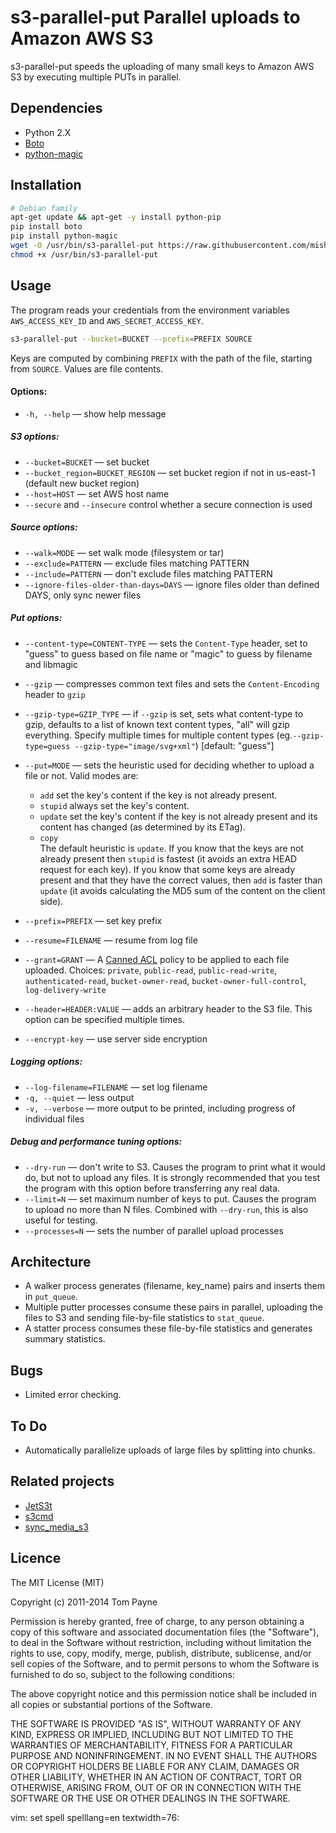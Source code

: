 s3-parallel-put  Parallel uploads to Amazon AWS S3
==================================================

s3-parallel-put speeds the uploading of many small keys to Amazon AWS S3 by
executing multiple PUTs in parallel.


Dependencies
------------

* Python 2.X
* [Boto](http://code.google.com/p/boto/)
* [python-magic](https://github.com/ahupp/python-magic)


Installation
------------

```bash
# Debian family
apt-get update && apt-get -y install python-pip
pip install boto
pip install python-magic
wget -O /usr/bin/s3-parallel-put https://raw.githubusercontent.com/mishudark/s3-parallel-put/master/s3-parallel-put
chmod +x /usr/bin/s3-parallel-put
```

Usage
-----

The program reads your credentials from the environment variables
`AWS_ACCESS_KEY_ID` and `AWS_SECRET_ACCESS_KEY`.

```bash
s3-parallel-put --bucket=BUCKET --prefix=PREFIX SOURCE
```

Keys are computed by combining `PREFIX` with the path of the file, starting
from `SOURCE`.  Values are file contents.

#### Options:
* `-h, --help` — show help message

##### S3 options:
* `--bucket=BUCKET` — set bucket
* `--bucket_region=BUCKET_REGION` — set bucket region if not in us-east-1 (default new bucket region)
* `--host=HOST` — set AWS host name
* `--secure` and `--insecure` control whether a secure connection is used
  
##### Source options:
* `--walk=MODE` — set walk mode (filesystem or tar)
* `--exclude=PATTERN` — exclude files matching PATTERN
* `--include=PATTERN` — don't exclude files matching PATTERN
* `--ignore-files-older-than-days=DAYS` — ignore files older than defined DAYS, only sync newer files
  
##### Put options:
* `--content-type=CONTENT-TYPE` — sets the `Content-Type` header, set to "guess" to guess based on file name or "magic" to guess by filename and libmagic
* `--gzip` — compresses common text files and sets the `Content-Encoding` header to `gzip`
* `--gzip-type=GZIP_TYPE` — if `--gzip` is set, sets what content-type to gzip, defaults to a list of known text content types, "all" will gzip everything. Specify multiple times for multiple content types (eg.`--gzip-type=guess --gzip-type="image/svg+xml"`) [default: "guess"]
* `--put=MODE` — sets the heuristic used for deciding whether to upload a file or not.  Valid modes are:
  * `add` set the key's content if the key is not already present.
  * `stupid` always set the key's content.
  * `update` set the key's content if the key is not already present and its
  content has changed (as determined by its ETag).
  * `copy`<br>
  The default heuristic is `update`.  If you know that the keys are not already present then `stupid` is fastest (it avoids an extra HEAD request for each key).  If you know that some keys are already present and that they have the correct values, then `add` is faster than `update` (it avoids calculating the MD5 sum of the content on the client side).
  
  
* `--prefix=PREFIX` — set key prefix
* `--resume=FILENAME` — resume from log file
* `--grant=GRANT` — A [Canned ACL](http://docs.amazonwebservices.com/AmazonS3/latest/dev/ACLOverview.html#CannedACL) policy to be applied to each file uploaded. Choices: `private`, `public-read`, `public-read-write`, `authenticated-read`, `bucket-owner-read`, `bucket-owner-full-control`, `log-delivery-write`
* `--header=HEADER:VALUE` — adds an arbitrary header to the S3 file. This option can be specified multiple times.
* `--encrypt-key` — use server side encryption

##### Logging options:
* `--log-filename=FILENAME` — set log filename
* `-q, --quiet` — less output
* `-v, --verbose` — more output to be printed, including progress of individual files

##### Debug and performance tuning options:
* `--dry-run` — don't write to S3. Causes the program to print what it would do, but not to upload any files. It is strongly recommended that you test the program with this option before transferring any real data.
* `--limit=N` — set maximum number of keys to put. Causes the program to upload no more than N files.  Combined
with `--dry-run`, this is also useful for testing.
* `--processes=N` —  sets the number of parallel upload processes


Architecture
------------

* A walker process generates (filename, key_name) pairs and inserts them in
  `put_queue`.
* Multiple putter processes consume these pairs in parallel, uploading the
  files to S3 and sending file-by-file statistics to `stat_queue`.
* A statter process consumes these file-by-file statistics and generates
  summary statistics.


Bugs
----

* Limited error checking.


To Do
-----
* Automatically parallelize uploads of large files by splitting into chunks.


Related projects
----------------

* [JetS3t](http://www.jets3t.org/)
* [s3cmd](http://s3tools.org/s3cmd)
* [sync_media_s3](http://code.google.com/p/django-command-extensions/wiki/sync_media_s3)


Licence
-------

The MIT License (MIT)

Copyright (c) 2011-2014 Tom Payne

Permission is hereby granted, free of charge, to any person obtaining a copy
of this software and associated documentation files (the "Software"), to deal
in the Software without restriction, including without limitation the rights
to use, copy, modify, merge, publish, distribute, sublicense, and/or sell
copies of the Software, and to permit persons to whom the Software is
furnished to do so, subject to the following conditions:

The above copyright notice and this permission notice shall be included in all
copies or substantial portions of the Software.

THE SOFTWARE IS PROVIDED "AS IS", WITHOUT WARRANTY OF ANY KIND, EXPRESS OR
IMPLIED, INCLUDING BUT NOT LIMITED TO THE WARRANTIES OF MERCHANTABILITY,
FITNESS FOR A PARTICULAR PURPOSE AND NONINFRINGEMENT. IN NO EVENT SHALL THE
AUTHORS OR COPYRIGHT HOLDERS BE LIABLE FOR ANY CLAIM, DAMAGES OR OTHER
LIABILITY, WHETHER IN AN ACTION OF CONTRACT, TORT OR OTHERWISE, ARISING FROM,
OUT OF OR IN CONNECTION WITH THE SOFTWARE OR THE USE OR OTHER DEALINGS IN THE
SOFTWARE.

vim: set spell spelllang=en textwidth=76:
